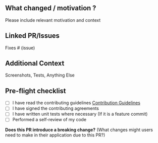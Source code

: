 ## What changed / motivation ?

Please include relevant motivation and context

## Linked PR/Issues

Fixes # (issue)

## Additional Context

<!--- Screenshots, Tests, Breaking Change, Anything Else ? --->

Screenshots, Tests, Anything Else

## Pre-flight checklist

- [ ] I have read the contributing guidelines
      [Contribution Guidelines](../CONTRIBUTING.md)
- [ ] I have signed the contributing agreements
- [ ] I have written unit tests where necessary (If it is a feature commit)
- [ ] Performed a self-review of my code

**Does this PR introduce a breaking change?** (What changes might users need to
make in their application due to this PR?)
